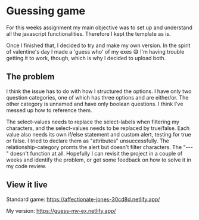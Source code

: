 # Guessing game

For this weeks assignment my main objective was to set up and understand all the javascript functionalities. Therefore I kept the template as is.

Once I finished that, I decided to try and make my own version. In the spirit of valentine's day I made a 'guess who' of my exes 😅
I'm having trouble getting it to work, though, which is why I decided to upload both.

## The problem

I think the issue has to do with how I structured the options. I have only two question categories, one of which has three options and are either/or. The other category is unnamed and have only boolean questions. I think I've messed up how to reference them. 

The select-values needs to replace the select-labels when filtering my characters, and the select-values needs to be replaced by true/false. Each value also needs its own if/else statement and custom alert, testing for true or false. I tried to declare them as "attributes" unsuccessfully. The relationship-category promts the alert but doesn't filter characters. The "---" doesn't function at all. Hopefully I can revisit the project in a couple of weeks and identify the problem, or get some feedback on how to solve it in my code review. 

## View it live

Standard game: https://affectionate-jones-30cd8d.netlify.app/

My version: https://guess-my-ex.netlify.app/
